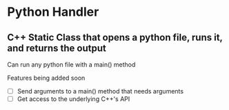 # Python Handler
C++ Static Class that opens a python file, runs it, and returns the output
---
Can run any python file with a main() method

Features being added soon
- [ ] Send arguments to a main() method that needs arguments
- [ ] Get access to the underlying C++'s API
